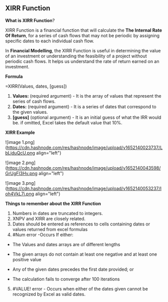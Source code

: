 ## XIRR Function

**What is XIRR Function**?

XIRR Function is a financial function that will calculate the **The Internal Rate Of Return**, for a series of cash flows that may not be periodic by assigning specific dates to each individual cash flow.

In **Financial Modelling**, the XIRR Function is useful in determining the value of an investment or understanding the feasibility of a project without periodic cash flows. It helps us understand the rate of return earned on an investment.

**Formula**

=XIRR(Values, dates, [guess])


1. **Values:** (required argument) - It is the array of values that represent the series of cash flows.
2. **Dates:**  (required argument) - It is a series of dates that correspond to the given values.
3. **[guess]** (optional argument) - It is an initial guess of what the IRR would be. if omitted, Excel takes the default value that 10%.

**XIRR Example**

![image 1.png](https://cdn.hashnode.com/res/hashnode/image/upload/v1652140023737/LbLjduQcU.png align="left")


![image 2.png](https://cdn.hashnode.com/res/hashnode/image/upload/v1652140043598/GrUgFI3Hv.png align="left")


![image 3.png](https://cdn.hashnode.com/res/hashnode/image/upload/v1652140053237/Ioh4VkL7i.png align="left")

**Things to remember about the XIRR Function**
1. Numbers in dates are truncated to integers.
2. XNPV and XIRR are closely related.
3. Dates should be entered as references to cells containing dates or values returned from excel formulas
4. #Num error -Occurs If either:

- The Values and dates arrays are of different lengths

-  The given arrays do not contain at least one negative and at least one positive value

-  Any of the given dates precedes the first date provided; or 

- The calculation fails to converge after 100 iterations
5. #VALUE! error - Occurs when either of the dates given cannot be recognized by Excel as valid dates.






